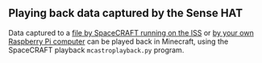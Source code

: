 ## Playing back data captured by the Sense HAT

Data captured to a [file by SpaceCRAFT running on the ISS](resources/SpaceCRAFT_20160209_104426.csv) or [by your own Raspberry Pi computer](capturing-data-from-the-sense-hat) can be played back in Minecraft, using the SpaceCRAFT playback `mcastroplayback.py` program.


